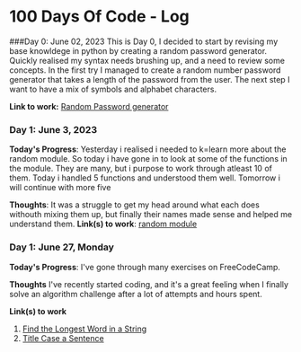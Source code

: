 # 100 Days Of Code - Log

###Day 0: June 02, 2023 
This is Day 0, I decided to start by revising my base knowldege in python by creating a random password generator.
Quickly realised my syntax needs brushing up, and a need to review some concepts. In the first try I managed to create a random number password generator that takes a length of the password from the user. The next step I want to have a mix of symbols and alphabet characters.


**Link to work:** [Random Password generator](https://github.com/John-Mary-M/100-days-of-code/blob/master/passGen.py)

### Day 1: June 3, 2023

**Today's Progress**: Yesterday i realised i needed to k=learn more about the random module. So today i have gone in to look at some of the functions in the module. They are many, but i purpose to work through atleast 10 of them. Today i handled 5 functions and understood them well. Tomorrow i will continue with more five

**Thoughts**: It was a struggle to get my head around what each does withouth mixing them up, but finally their names made sense and helped me understand them.
**Link(s) to work**: [random module](https://github.com/John-Mary-M/100-days-of-code/blob/master/randmod.py)


### Day 1: June 27, Monday

**Today's Progress**: I've gone through many exercises on FreeCodeCamp.

**Thoughts** I've recently started coding, and it's a great feeling when I finally solve an algorithm challenge after a lot of attempts and hours spent.

**Link(s) to work**
1. [Find the Longest Word in a String](https://www.freecodecamp.com/challenges/find-the-longest-word-in-a-string)
2. [Title Case a Sentence](https://www.freecodecamp.com/challenges/title-case-a-sentence)
